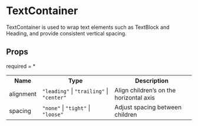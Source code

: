 # TextContainer

TextContainer is used to wrap text elements such as TextBlock and Heading, and provide consistent vertical spacing.
 
## Props
required = *
<table><tr><th>Name</th><th>Type</th><th>Description</th></tr><tr><td>alignment</td><td><code>"leading"</code> | <code>"trailing"</code> | <code>"center"</code></td><td>Align children’s on the horizontal axis </td></tr><tr><td>spacing</td><td><code>"none"</code> | <code>"tight"</code> | <code>"loose"</code></td><td>Adjust spacing between children </td></tr></table>
